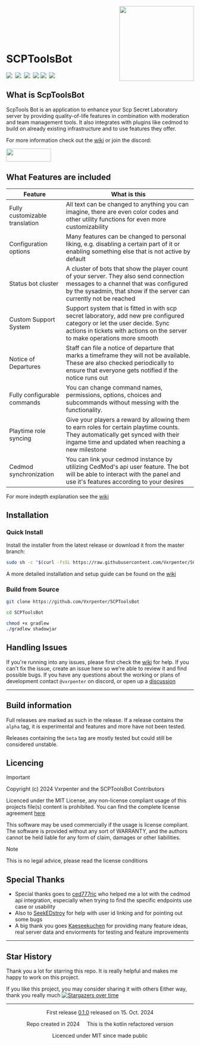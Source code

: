 <img align="right" src="https://github.com/user-attachments/assets/17f20ab2-679d-4a28-a151-10ae112f6998" width="200" height="200"/>

<br/>
<br/>
<br/>
<br/>
<br/>

# SCPToolsBot
<div align="left">
  <a href="https://github.com/Vxrpenter/SCPToolsBot/releases"><img src="https://img.shields.io/github/v/release/Vxrpenter/SCPToolsBot?include_prereleases&logo=github&logoSize=amg&logoColor=a74040&labelColor=333834&sort=date&display_name=tag&style=for-the-badge&label=LATEST%20RELEASE&color=a74040" /></a>&nbsp;
  <img src="https://img.shields.io/github/downloads/Vxrpenter/SCPToolsBot/total?style=for-the-badge&logo=gitbook&logoSize=amg&label=Downloads&labelColor=333834&logoColor=a74040&color=a74040" />&nbsp;
  <a href="https://hub.docker.com/r/vxrpenter/scptoolsbot"><img src="https://img.shields.io/docker/pulls/vxrpenter/scptoolsbot?style=for-the-badge&logo=docker&logoSize=amg&label=Docker%20Pulls&labelColor=333834&logoColor=a74040&color=a74040" /></a>&nbsp; <a href="https://github.com/Vxrpenter/SCPToolsBot/issues"><img src="https://img.shields.io/github/issues/Vxrpenter/SCPToolsBot?style=for-the-badge&logo=git&logoSize=amg&label=Issues&labelColor=333834&logoColor=a74040&color=a74040" /></a>&nbsp;<a href="https://github.com/Vxrpenter/SCPToolsBot/pulls"><img src="https://img.shields.io/github/issues-pr-raw/Vxrpenter/SCPToolsBot?style=for-the-badge&logo=git&logoSize=amg&label=Pull%20Requests&labelColor=333834&logoColor=a74040&color=a74040" /></a>&nbsp; <a href="https://github.com/Vxrpenter/SCPToolsBot/blob/master/LICENSE"><img src="https://img.shields.io/github/license/Vxrpenter/SCPToolsBot?style=for-the-badge&logo=amazoniam&logoSize=amg&logoColor=a74040&label=Licenced%20Under&labelColor=333834&color=a74040"/></a>&nbsp;
</div>

## What is ScpToolsBot 
ScpTools Bot is an application
to enhance your Scp Secret Laboratory server
by providing quality-of-life features in combination with moderation and team management tools.
It also integrates with plugins like cedmod
to build on already existing infrastructure and to use features they offer.

For more information check out the [wiki](https://override.gitbook.io/scptoolsbot) or join the discord:

<a href="https://discord.gg/cAXU9Y7T9a"><img src="https://img.shields.io/badge/Discord-%235865F2.svg?&logo=discord&logoColor=white" width="120" height="35"/></a>

## What Features are included

| Feature                        | What is this                                                                                                                                                                                           |
|--------------------------------|--------------------------------------------------------------------------------------------------------------------------------------------------------------------------------------------------------|
| Fully customizable translation | All text can be changed to anything you can imagine, there are even color codes and other utility functions for even more customizability                                                              |
| Configuration options          | Many features can be changed to personal liking, e.g. disabling a certain part of it or enabling something else that is not active by default                                                          |
| Status bot cluster             | A cluster of bots that show the player count of your server. They also send connection messages to a channel that was configured by the sysadmin, that show if the server can currently not be reached |
| Custom Support System          | Support system that is fitted in with scp secret laboratory, add new pre configured category or let the user decide. Sync actions in tickets with actions on the server to make operations more smooth |
| Notice of Departures           | Staff can file a notice of departure that marks a timeframe they will not be available. These are also checked periodically to ensure that everyone gets notified if the notice runs out               |
| Fully configurable commands    | You can change command names, permissions, options, choices and subcommands without messing with the functionality.                                                                                    |
| Playtime role syncing          | Give your players a reward by allowing them to earn roles for certain playtime counts. They automatically get synced with their ingame time and updated when reaching a new milestone                  |
| Cedmod synchronization         | You can link your cedmod instance by utilizing CedMod's api user feature. The bot will be able to interact with the panel and use it's features according to your desires                              |

For more indepth explanation see the [wiki](https://override.gitbook.io/scptoolsbot)

## Installation

### Quick Install
Install the installer from the latest release or download it from the master branch:
```sh
sudo sh -c "$(curl -fsSL https://raw.githubusercontent.com/Vxrpenter/SCPToolsBot/master/installer.sh)"
```
A more detailed installation and setup guide can be found on the [wiki](https://override.gitbook.io/scptoolsbot/setup/getting-started)

### Build from Source
```sh
git clone https://github.com/Vxrpenter/SCPToolsBot

cd SCPToolsBot

chmod +x gradlew
./gradlew shadowjar
```

## Handling Issues
If you're running into any issues, please first check the [wiki](https://override.gitbook.io/scptoolsbot) for help.
If you can't fix the issue, create an issue here so we're able to review it and find possible bugs. If you have any questions about the working or plans of development contact `@vxrpenter` on discord, or open up a [discussion](https://github.com/Vxrpenter/SCPToolsBot/discussions/new?category=questions)

---

## Build information
Full releases are marked as such in the release.
If a release contains the `alpha` tag, it is experimental and features and more have not been tested.

Releases containing the `beta` tag are mostly tested but could still be considered unstable.

## Licencing
> [!IMPORTANT]
> Copyright (c) 2024 Vxrpenter and the SCPToolsBot Contributors
>
> Licenced under the MIT License, any non-license compliant usage of this projects file(s) content
> is prohibited. You can find the complete license agreement [here](https://github.com/Vxrpenter/SCPToolsBot/blob/master/LICENSE)
>
> This software may be used commercially if the usage is license compliant. The software
> is provided without any sort of WARRANTY, and the authors cannot be held liable for
> any form of claim, damages or other liabilities.

> [!NOTE]
> This is no legal advice, please read the license conditions

## Special Thanks
- Special thanks goes to [ced777ric](https://github.com/ced777ric) who helped me a lot with the cedmod api integration, especially when trying to find the specific endpoints use case or usability
- Also to [SeekEDstroy](https://github.com/SeekEDstroy) for help with user id linking and for pointing out some bugs
- A big thank you goes [Kaeseekuchen](https://github.com/Kaeseekuchen) for providing many feature ideas, real server data and enviorments for testing and feature improvements
---

## Star History
Thank you a lot for starring this repo. It is really helpful and makes me happy to work on this project. 

If you like this project, you may consider sharing it with others Either way, thank you really much
[![Stargazers over time](https://starchart.cc/Vxrpenter/SCPToolsBot.svg?variant=adaptive)](https://starchart.cc/Vxrpenter/SCPToolsBot)

---

<div align="center">
  First release <a href="https://github.com/Vxrpenter/SCPToolsBot/releases/tag/v.0.1.0">0.1.0</a> released on 15. Oct. 2024

  Repo created in 2024 ‎ ‎ ‎ ‎ This is the kotlin refactored version

  Licenced under MIT since made public
</div>
